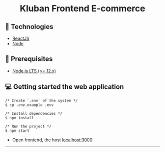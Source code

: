<h1 align="center">
  Kluban Frontend E-commerce
</h1>

## :rocket: Technologies

* [ReactJS](https://reactjs.org/)
* [Node](https://nodejs.org/en/)
  
## :electric_plug: Prerequisites

- [Node.js LTS (>= 12.x)](https://nodejs.org/)

## :computer: Getting started the web application

```shell
/* Create `.env` of the system */
$ cp .env.example .env

/* Install dependencies */
$ npm install

/* Run the project */
$ npm start
```
  * Open frontend, the host [localhost:3000](http://localhost:3000) 

---